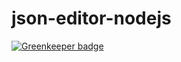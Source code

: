 # json-editor-nodejs

[![Greenkeeper badge](https://badges.greenkeeper.io/toanalien/json-editor-nodejs.svg)](https://greenkeeper.io/)

